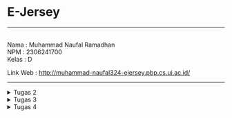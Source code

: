 # E-Jersey
---
<br>
Nama    : Muhammad Naufal Ramadhan <br>
NPM     : 2306241700 <br>
Kelas   : D <br>

Link Web : http://muhammad-naufal324-ejersey.pbp.cs.ui.ac.id/
<br>

---
<details>
<summary>
Tugas 2
</summary>
 
#### 1. Jelaskan bagaimana cara kamu mengimplementasikan checklist di atas secara step-by-step (bukan hanya sekadar mengikuti tutorial).
 1) Langkah Pertama yaitu me-setup. Pertama, membuat repository baru di Github, kemudian Clone ke Local. Setelah inisialisasi github selesai, tambahkan gitignore dan lain-lain, di dalam dir git, saya inisiasi virtual environment untuk project tersebut, kemudian saya menginstall semua dependency yang diperlukan pada virtual environment nya, seperti django.
 2) Pada tahap ini, saya membuat project E-jersey saya dan membuat app dalam project tersebut bernama main, dengan menjalankan `django-admin startproject e_jersey .` untuk membuat project, dan `python manage.py startapp main` untuk membuat aplikasi bernama main.
 3) Setelah ini selesai, saya me_include_ aplikasi dan url main saya pada settings.py dan urls.py di dir project, setelah itu juga menambahkan url pada url di level aplikasi main, sehingga django bisa mehandle pola url yang akan diberikan.
 4) Selanjutnya membuat model dengan bernama Product, inisialisasi dilakukan pada models.py, field yang saya berikan pada Product saya meliputi, nama, harga, description, club, type, dan slug.
 5) Lalu, saya membuat beberapa template HTML yang akan saya tampilkan pada user, template-template saya simpan di directory template didalam directory main.
 6) Selanjutnya saya membuat beberapa fungsi pada views, untuk menghandle beberapa pola url yang diterima, sehingga views dapat menentukan template apa yang akan dipakai dan data apa saja yang perlu difetch agar bisa sampai pada user dalam bentuk yang komplet.
 7) Setelah semua selesai, saya membuat project baru pada website pws. Sehingga git saya memiliki dua remote, yaitu remote origin dan remote pws. Selanjutnya saya push ke dua remote tersebut, sehingga pws dapat me_build_ project saya dan dideploy, sehingga teman-teman saya dapat melihat web saya dari komputernya masing-masing.
 8) Selanjutnya saya membuat README.md pada github saya untuk menjawab beberapa pertanyaan seperti yang saya lakukan pada saat saya mengetik sekarang. 
<br>

#### 2. Buatlah bagan yang berisi request client ke web aplikasi berbasis Django beserta responnya dan jelaskan pada bagan tersebut kaitan antara urls.py, views.py, models.py, dan berkas html. 
<br>

  ![Bagan](images/tugas02/uml.png)
  <br>
  
  1. Pertama, User akan melakukan HTTP request yang kemudian akan di handle oleh View. Untuk menentukan apa yang direquest dan apa yang akan di respon balik, akan ditentukan di dalam urls.py. Berdasarkan pattern url yang direquest, akan menentukan function View apa yang akan dijalankan didalam Views.py.
  2. View me-request data yang diperlukan untuk ditampilkan kepada user, data-data yang diperlukan sudah tercantum didalam function view yang dijalankan, dan akan _Get_ data field yang tersedia didalam models.py.
  3. View akan me-request HTML apa yang dipopulasikan dengan data pada Template, untuk menentukan berkas HTML yang mana akan di-request sudah ditentukan di dalam function View. Lalu setelah dapat berkas HTML yang di-request kemudian akan direspon balik ke User dengan HTML yang sudah dipopulasikan dengan data dalam bentuk HTTP.
<br>

#### 3. Jelaskan fungsi git dalam pengembangan perangkat lunak!
  *  Git mempunyai beberapa peran penting dalam pengembangan perangkat lunak, diantaranya :
    <br>
      1. Version Control
          * Dengan git, semisal kita melakukan pengembangan aplikasi berkala, dengan adanya git yang berperan sebagai version control, kita dapat melihat dan membandingkan perubahan apa saja dibandingkan versi aplikasi yang sebelumnya. Selain itu, jika aplikasi kita terdapat bug atau error semacamnya dan tidak bisa di-fix, kita dapat me-_rollback_ aplikasi kita pada versi sebelumnya.
      2. Platform Kolaborasi
          * Dengan git memungkinkan untuk beberapa developer untuk berkolaborasi untuk mengembangkan sebuah aplikasi. Git me-support _branching_ dan _merging_, sehingga memungkinkan untuk beberapa developer untuk mengerjakan fitur aplikasi masing-masing pada _branch_ yang sudah ditentukan, dan jika sudah selesai dapat di _merge_ ke dalam branch utama.
      3. Backup
          * Dengan menggunakan git, automatis kita me-_upload_ code kita ke-_cloud_, dengan server git yang sudah terdistribusi di berbagai belahan dunia. Sehingga jika kita kehilangan komputer fisik kita, kode kita masih tersimpan di server git.
<br>

#### 4. Menurut Anda, dari semua framework yang ada, mengapa framework Django dijadikan permulaan pembelajaran pengembangan perangkat lunak?
  * Menurut saya, Django sendiri memiliki konsep yang jelas dengan model MVT itu sendiri. Selain itu, bahasa utama yang digunakan juga python, bahasa yang menurut saya lebih _straight-forward_ dan tidak menggunakan begitu banyak simbol-simbol dibandingkan dengan bahasa lain. Ditambah dengan banyaknya dokumentasi yang tersedia, komunitas yang luas, dan sudah banyak _built-in-feature_ yang tersedia.
<br>

#### 5. Mengapa model pada Django disebut sebagai ORM?
  * ORM itu sendiri memiliki arti Object-Related-Mapping, atau sebuah teknik untuk me-_convert_ sebuah object menjadi object pada sistem lain. dan Models pada django dapat disebut sebagai ORM, karena django memiliki peran sebagai _interface_ diantara Object pada Python dengan table pada sql. Pada Django, kita tidak perlu ber-urusan dengan sql, kita bisa langsung add, update, delete database langsung dengan python.

</details>

<details>
<summary>
Tugas 3
</summary>

 #### 1. Jelaskan mengapa kita memerlukan data delivery dalam pengimplementasian sebuah platform?
  * Karena pada platform, sekarang diperlukan sinkronisasi data secara _real-time_, selain itu biasanya pada sebuah platform semuanya terbagi-bagi dalam beberapa komponen. Contohnya ada _client-side_ dan _server-side_, semisal terdapat dua user yang sedang menggunakan platformnya, dan user pertama melakukan POST request dan kemudian user selanjutnya melakukan GET request, disini diperlukan _data delivery_ sehingga user kedua mendapatkan informasi yang terbaru. Data delivery memungkinkan komponen-komponen seperti _client-side_ dan _server-side_ untuk berkomunikasi sehingga data pada keduanya dapat sinkron secara _real-time_.
<br>

 #### 2. Menurutmu, mana yang lebih baik antara XML dan JSON? Mengapa JSON lebih populer dibandingkan XML?
  * Menurut saya sendiri, saya lebih memilih JSON. Untuk alasan mengapa JSON lebih populer dibandingkan XML karena dari sintaksnya sendiri JSON lebih mudah dan tidak se-verbose XML, lalu JSON juga merupakan native JavaScript dan JavaScript sendiri sekarang sedang sangat populer dengan framework-frameworknya, ditambah juga dengan kemudahan proses _parsing_ dari JSON itu sendiri dibandingkan dengan XML.
<br>

 #### 3. Jelaskan fungsi dari method is_valid() pada form Django dan mengapa kita membutuhkan method tersebut?
 * Fungsi dari `is_valid()` adalah untuk me-validasi data-data pada form yang akan di proses, semisal tiap fields pada form tidak boleh blank, maka `is_valid()` akan cek tiap field apakah tidak blank, jika blank maka akan return false, dan dapat dihandle lebih lanjut.
<br>

 #### 4. Mengapa kita membutuhkan csrf_token saat membuat form di Django? Apa yang dapat terjadi jika kita tidak menambahkan csrf_token pada form Django? Bagaimana hal tersebut dapat dimanfaatkan oleh penyerang?
 * csrf_token digunakan untuk mengecek bahwa request yang datang benar dari user yang sebenarnya dan tidak di-_intercept_ atau di-_impersonate_ oleh _unauthorized user_. Jika kita tidak mengeimplementasikan csrf_token bisa saja penyerang mengirim request yang dapat mengancam data-data vital, seperti menghapus data vital atau meminta data-data _confidential_.
<br>

 #### 5. Jelaskan bagaimana cara kamu mengimplementasikan checklist di atas secara step-by-step (bukan hanya sekadar mengikuti tutorial).
  1) Membuat input form dengan membuat `forms.py` pada project main. dan membuat class sendiri untuk produk yang mengimplementasikan dari class bernama `ModelForm`. Kemudian untuk menerima input dari user dan menambahkan objek dari model, saya membuat template lain hanya untuk menerima input dalam bentuk table, kemudian jika user me-request POST, maka data yang di-input akan divalidasi dan akan di-simpan ke dalam database menggunakan `form.save()`.
  2) Untuk membuat 4 fungsi views untuk melihat object-object dalam bentuk XML dan JSON, perlu membuat views function nya itu sendiri, saya sendiri memberi namanya `show_xml`, `show_json`, `show_xml_by_id`, dan `show_json_by_id`. Yang akan mereturn object dari database ke dalam bentuk XML atau JSON menggunakan `serializers` dan direspon balik ke user dalam bentuk HTTP menggunakan `HttpResponse`. Untuk kasus view function untuk melihat product berdasarkan id, terdapat parameter tambahan yaitu `id`. Contoh :<br>
  
     ```
     HttpResponse(serializers.serialize("xml", data), content_type="application/xml")
     ```
  3) Setelah itu, saya juga harus membuat url nya masing-masing view function pada `urls.py`, agar dapat di-request oleh user. Untuk kasus pada urls yang dinamis, seperti ketika me-request url dengan id product, diimplementasikan dengan cara menggunakan `<str:id>` pada pola url, disini menyatakan bahwa akan ada terdapat parameter tambahan yang berupa string bernama id yang kemudian akan di proses pada views function. Contoh :<br>

     ```
        path('xml/<str:id>', views.show_xml_by_id, name='show_xml_by_id_url'),
     ```

### Screenshot pada Postman
# XML
 ![XML](images/tugas03/xml.png)
 # JSON
 ![JSON](images/tugas03/json.png)
 # XML_ID
 ![XML_ID](images/tugas03/xml_id.png)
 # JSON_ID
 ![JSON_ID](images/tugas03/json_id.png)

 </details>

 <details>
 <summary>
  Tugas 4
 </summary>
  
 #### 1. Apa perbedaan antara HttpResponseRedirect() dan redirect()
  * `HttpResponseRedirect()` berfungsi untuk me-redireksi browser ke URL lain, sama dengan `redirect()`, perbedaanya terletak pada parameter URL yang di-pass, untuk `HttpResponseRedirect()` URL yang di-pass harus dalam bentuk tradisional URL sedangkan pada `redirect()` kita dapat pass nama URL nya saja yang telah didefinisikan pada `urls.py`. Sebagai contoh : <br>
  
    ```
    return HttpResponseRedirect('/main/home/')
    ```
    ```
    return redirect('main:home')
    ```
 * Sebagai tambahan, `redirect()` adalah shortcut yang disediakan oleh django yang terdiri dari `HttpResponseRedirect()` + `reverse()`. Sehingga lebih singkat dan mudah untuk di baca.
   <br>
   
 #### 2. Jelaskan cara kerja penghubungan model Product dengan User!
  * Pada kasus yang telah saya buat, saya menghubungkan Product dengan User pada models.py untuk model produk saya, dengan relasi `ForeignKey`, atay relasi _many to one_. dengan syntax sebagai berikut. <br>
  
    ```
    user = models.ForeignKey(User, on_delete=models.CASCADE)
    ```
  * Dengan penggunaan `ForeignKey` disini, kita bilang bahwa Produk hanya bisa dimiliki oleh satu User saja, tetapi User dapat memiliki banyak Produk. Parameter `on_delete=models.CASCADE` disini berfungsi untuk mengonfigurasi tindakan jika User dihapus, maka semua produk yang di-map ke user tersebut akan ikut terhapus juga.
    <br>
    
 #### 3. Apa perbedaan antara authentication dan authorization, apakah yang dilakukan saat pengguna login? Jelaskan bagaimana Django mengimplementasikan kedua konsep tersebut.
 * Authentication adalah proses untuk otentikasi User, atau untuk verifikasi apakah user yang login memang benar adalah dia, kita dapat Authenticate user dengan cek ID dan Password yang diberikan match dengan yang ada di database.
 * Authorization adalah proses untuk menentukan akses level dari user tersebut, dengan contoh apakah user yang login memiliki akses izin untuk mengakses sebuah resource tertentu.
 * terdapat implementasi kedua konsep tersebut dalam django. Untuk Authentication digunakan ketika terdapat user yang ingin login ke dalam suatu website, yaitu pada form `AuthenticationForm` fungsi `login()`, `AuthenticationForm` adalah form bawaan django yang dibuat untuk memudahkan proses login pada projek django. dengan contoh: <br>
 
   ```
   form = AuthenticationForm(data=request.POST) # Inisiasi form untuk login
        if form.is_valid(): # Cek apakah form yang disubmit valid (apakah user berhasil ter-otentikasi)
            user = form.get_user() # Fetch user pada form yang disubmit
            login(request, user) # Log user pada website dengan memberi session.
   ```
* untuk implementasi Authorization pada django, terdapat decorator `@permission_required` atau attribute `has_perm()`. Contoh: <br>

     ```
     @permission_required("foo.add_choice")
     add: user.has_perm('foo.add_bar')
     change: user.has_perm('foo.change_bar')
     delete: user.has_perm('foo.delete_bar')
     view: user.has_perm('foo.view_bar')
     ```
     <br>
     
 #### 4. Bagaimana Django mengingat pengguna yang telah login? Jelaskan kegunaan lain dari cookies dan apakah semua cookies aman digunakan?
 * Django mengingat pengguna yang telah login menggunakan session. Saat pengguna login berhasil:
    * Django membuat session ID yang unik untuk pengguna tersebut.
    * Session ID ini disimpan di cookies pada browser pengguna.
    * Setiap kali pengguna mengunjungi halaman baru, Django memeriksa session ID yang tersimpan di cookies dan mencocokkannya dengan session di server.
    * Jika session ID valid, Django menganggap pengguna masih dalam status login.

 * Fungsi lain dari Cookies bisa digunakan untuk menyimpan preferensi tertentu pada website, atau contoh langsungnya ketika kita menyimpan keranjang pada e-commerce tanpa perlu login, walaupun kita pindah laman, browser tetap tahu keranjang yang kita simpan. dengan menggunakan session id yang tersimpan pada cookies di browser.
 * Tidak semua cookies aman digunakan, semisal kita menggunakan protokol HTTP dari pada HTTPS. Sehingga cookie yang tersimpan tidak ter-enkripsi, yang memungkinkan seseorang untuk melihat data-data yang tersimpan pada cookie tersebut.
 
 #### 5. Jelaskan bagaimana cara kamu mengimplementasikan checklist di atas secara step-by-step (bukan hanya sekadar mengikuti tutorial).
 ##### 1. Mengimplementasikan fungsi registrasi, login, dan logout untuk memungkinkan pengguna untuk mengakses aplikasi sebelumnya dengan lancar.
   Membuat view function untuk registrasi, login, dan logout pada views.py
   * Register <br>
   
   Pada `views.py` <br>
   
     ```
     def register(request):
       form = UserCreationForm() # Inisiasi Form registrasi

       if request.method == "POST": # Jika user memberikan post request, atau saat menekan tombol submit
         form = UserCreationForm(request.POST)
         if form.is_valid(): # Cek apakah form yang disubmit valid
             form.save() # Jika valid, user akan disimpan pada database.
             messages.success(request, 'Your account has been successfully created!')
             return redirect('main:login') # Di redireksi pada laman login
       context = {'form':form} # Jika berupa get request, maka akan diberikan form registrasi kosong
       return render(request, 'register.html', context) # Return html yang sudah jadi
     ```
      Menambahkan url untuk registrasi Pada `urls.py` <br>
      
    
     ```
      path('register/', views.register, name='register'),
     ```
      Menambahkan `register.html` untuk registrasi Pada folder template
    
   * Login <br>
   
   Pada `views.py` <br>
   
     ```
     def login_user(request):
       if request.method == 'POST': # Jika request yang diberikan ke server adalah post (ketika menekan tombol login)
         form = AuthenticationForm(data=request.POST) # akan dibuatkan form untuk otentikasi user
         if form.is_valid(): # Jika otentikasi berhasil
             user = form.get_user() # Fetch user dari form
             login(request, user) # me log user dan di set telah ter logged in
             response = HttpResponseRedirect(reverse("main:main_view_url")) # memberikan reponse yang akan redireksi user ke laman utama
             response.set_cookie('last_login', str(datetime.datetime.now())) # set last_login cookie
             return response
       else: # Jika get request
         form = AuthenticationForm(request) # Akan memberikan form kosong
     context = {'form': form}
     return render(request, 'login.html', context)
     ```
      Menambahkan url untuk registrasi Pada `urls.py` <br>
      
    
     ```
      path('login/', views.login_user, name='login'),
     ```
     Menambahkan `login.html` untuk registrasi Pada folder template

   * Logout <br>
   
   Pada `views.py` <br>
   
     ```
     def logout_user(request):
       logout(request) # Akan log out user yang terdapat pada request
       response = HttpResponseRedirect(reverse('main:login')) # akan di redirect ke laman login
       response.delete_cookie('last_login') # menghapus last login cookie
       return response
     ```
      Menambahkan url untuk registrasi Pada `urls.py`
    
     ```
      path('logout/', views.logout_user, name='logout'),
     ```
     
  ##### 2. Menghubungkan model Product dengan User.
   * Pada `models.py` ditambahkan field baru untuk user. Seperti berikut. <br>
   
     ```
     user = models.ForeignKey(User, on_delete=models.CASCADE)
     ```
   * Kemudian jalakankan <br>
   
     ```
     python manage.py makemigrations 
     ```
   * Akan diberikan warning untuk set field kosong pada produk yang telah dibuat sebelumnya, kita dapat set default pada models nya lansung dengan contoh menjadi nullable, tetapi karena pada tahap ini sudah terdapat user yang terdaftar pada database dengan userid=1, maka saya akan set produk yang telah terdaftar sebelumnya ke user dengan id = 1.
   * Kemudian jalakan <br>
   
     ```
     python manage.py migrate
     ```
     Maka Produk pada database telah memiliki field User.
  
  ##### 3. Membuat dua akun pengguna dengan masing-masing tiga dummy data menggunakan model yang telah dibuat pada aplikasi sebelumnya untuk setiap akun di lokal.
  * Karena sudah tidak ada masalah pada database, saya menambahkan user dengan fungsi registrasi yang telah dibuat sebelumnya, dan menambahkan produk nya juga menggunakan fungsi yang telah dibuat sebelumnya pada tugas 2.

  #### 4. Menampilkan detail informasi pengguna yang sedang logged in seperti username dan menerapkan cookies seperti last login pada halaman utama aplikasi.
   * Untuk set cookie ketika login, saya menambahkan ini pada fungsi `login_user()` di `views.py`. <br>
   
     ```
     response.set_cookie('last_login', str(datetime.datetime.now()))
     ```
   * kemudian pada fungsi `main_view` pada `views.py`, saya menambahkan decorator `@login_required` yang mewajibkan user untuk ter-logged in sebelum bisa akses ke laman utama. Dan mengubah key `name` dan menambahkan key `last_login` pada context, seperti berikut. <br>
   
     ```
     "nama" : request.user.username
     "last_login": request.user.last_login,
     ```
   * Sehingga nama yang akan disisipkan pada html adalah nama yang user yang terlogged, dan mengambil last_login pada user yang terlogged in, saya menghindari mengambil dari COOKIES karena terdapat kejadian dimana cookies last_login telah terhapus tetapi user nya tidak ter-logged out. Karena User tidak ter-logged out maka user dapat memasuki laman main, karena pada context pada view main perlu cookies last_login dan cookies yang dibicarakan disini sudah terhapus, maka membuat key error pada laman tersebut, dan untuk logout usernya dan login ulang untuk set cookies nya lagi.  
   * Dan yang terakhir menambahkan kode berikut pada `main.html`. Untuk menampilkan terakhir kali login. <br>
   
     ```
     Sesi terakhir login: {{ last_login }}
     ```
 </details>
